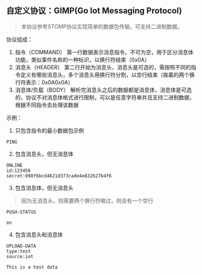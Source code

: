 ## 自定义协议：GIMP(Go Iot Messaging Protocol)

> 本协议参考STOMP协议实现简单的数据包传输，可支持二进制数据。

协议组成：
1. 指令（COMMAND）
   第一行数据表示消息指令，不可为空，用于区分消息体功能，类似事件名称的一种标识，以换行符结束（0x0A）
2. 消息头（HEADER）
   第二行开始为消息头，消息头是可选的，需按照不同的指令定义有哪些消息头，多个消息头用换行符分割，以空行结束（挨着的两个换行符表示：0x0A0x0A）
3. 消息体/负载（BODY）
   解析完消息头之后的数据都是消息体，消息体是可选的，协议不对消息体格式进行限制，可以是任意字符串并且支持二进制数据，根据不同指令去处理该数据

示例：
1. 只包含指令的最小数据包示例
```
PING
```
2. 包含消息头，但无消息体
```
ONLINE
id:123456
secret:098f6bcd4621d373cade4e832627b4f6
```
3. 包含消息体，但无消息头
> 因为无消息头，则需要两个换行符略过，则会有一个空行
```
PUSH-STATUS

on
```

4. 包含消息头和消息体
```
UPLOAD-DATA
type:test
source:iot

This is a test data
```
